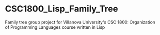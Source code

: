 # CSC1800_Lisp_Family_Tree
Family tree group project for Villanova University's CSC 1800: Organization of Programming Languages course written in Lisp
